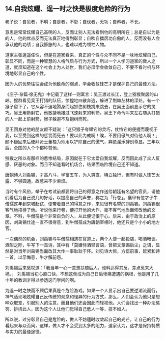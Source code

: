 ## 14.自我炫耀、逞一时之快是极度危险的行为
老子说：自见者，不明；自是者，不彰；自伐者，无功；自矜者，不长。


意思是常常炫耀自己高明的人，反而让别人无法看到他的高明所在；总是自以为是的人，他的优点反而无法真正地得到彰显；自吹自擂居功自傲的人，反而没有人会承认他的功绩；自我膨胀的人，也难以成为领袖人物。


道家主张逍遥任性，但是在道家看来，真正的个性与众不同不是一味地炫耀自己，彰显不同，而是一种智慧的人格气质与行为方式，所以一个人学习道家的做人之道，就须知道在这个社会上为人处世，我们必须学会收敛自己，不要不看时机与环境地彰显自己的个性。


因为人的优势往往会成为他致命的弱点，学会收敛锋芒才是保护自己的最佳方法。


《庄子·杂篇·徐无鬼》中记载了这样一则寓言：吴王渡过长江，登上猕猴聚居的山岭。猴群看见吴王打猎的队伍，惊惶地四散奔逃，躲进了荆棘丛林的深处。有一个猴子留下了，它从容不迫地腾身而起抓住树枝跳来跳去，在吴王面前显示它的灵巧。吴王用箭射它，他敏捷地接过飞速射来的利箭。吴王下命令叫来左右随从打猎的人一起上前射箭，猴子躲避不及抱树而死。


吴王回身对他的朋友颜不疑说：「这只猴子夸耀它的灵巧，仗恃它的便捷而蔑视于我，以至受到这样的惩罚而死去！要以此为戒啊！唉，不要用傲气对待他人啊！」颜不疑回来后便拜贤士董梧为师用以铲除自己的傲气，弃绝淫乐辞别尊显，三年以后，全国的人个个都称赞他。


猕猴之所以有那样的悲惨结局，原因就在于它太爱自我炫耀，反而因此成了众人反感、厌恶的对象。而且不知道看时机场合，结果面临险境自己还不知道。


唐朝诗人刘禹锡，才高八斗，学富五车，为人爽直，特立独行，但有时做人锋芒太露、不够圆通，故惹来不少麻烦。


当时有个风俗，举子在考试前都要将自己的得意之作送给朝廷有名望的官员，请他们看后为自己说几句好话，以提高自己的声誉，称之为「行卷」。襄甲有位才子牛僧孺这年到京城赴试，便带着自己的得意之作，来见很有名望的刘禹锡。刘禹锡很客气地招待了他。听说他来行卷，便打开他的大作，毫不客气地当面修改他的文章。不料，牛僧孺是个非常自负的人，从此便记恨于心。后来，由于政治上的原因，刘禹锡仕途一直不很得意，到牛僧孺成为唐朝宰相时，他还只是个小小的地方官。


一次偶然的机会，刘禹锡与牛僧孺相遇在官道上，两个人便一起投店，喝酒畅谈。酒酣之际，牛写下一首诗，其中有「莫嫌恃酒轻言语，曾把文章谒后尘」之语，显然是对当年刘禹锡当面改其大作一事耿耿于怀。刘见诗大惊，方悟前事，赶紧和诗一首，以示悔意，牛才解前怨。


刘禹锡后来感叹道：「我当年一心一意想扶植后人，谁料适得其反，差点惹来大祸。」 刘禹锡当初心直口快，不想这倒成为自己日后惨痛遭遇的祸根，他是用了几十年的教训才得以参透这门学问的啊。


为逞一时之快而不顾后果真是个危险游戏。如果一个人显示出自己要逆潮流而行，神气活现地炫耀自己反传统的观念和怪异的行为方式，那么，人们会认为他只是想哗众取宠，引起别人的注意，而且他们还会因此而轻视他。人们会找出一种办法惩罚、排挤此人，因为这个人让他们觉得自己低人一等，技不如人。


所以说，过分彰显自己是危险的，做人不妨适时收敛起自己的光芒，让自己的行为看起来与众而同，这样，做人才不会受到太多的阻力，道家认为，这才是保持特质与实力的最佳途径。

